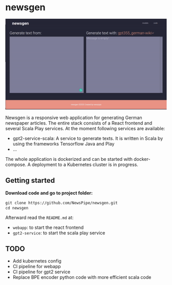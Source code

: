 # newsgen

![](.github/imgs/newsgen-3.gif)

Newsgen is a responsive web application for generating German newspaper articles. The entire stack consists of a React frontend and several Scala Play services. At the moment following services are available:
- gpt2-service-scala: A service to generate texts. It is written in Scala by using the frameworks Tensorflow Java and Play
- ...

The whole application is dockerized and can be started with docker-compose. A deployment to a Kubernetes cluster is in progress.

## Getting started
**Download code and go to project folder:**
```
git clone https://github.com/NewsPipe/newsgen.git
cd newsgen
```

Afterward read the `README.md` at:
- `webapp`: to start the react frontend
- `gpt2-service`: to start the scala play service

## TODO
- Add kubernetes config
- CI pipeline for webapp
- CI pipeline for gpt2 service
- Replace BPE encoder python code with more efficient scala code
